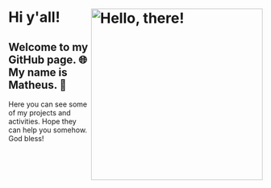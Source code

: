 # Hi y'all!  <a href="#"> <img src="https://media.tenor.com/l_bu3JheqaoAAAAC/clint-eastwood-the-good-the-bad-and-the-ugly.gif" title="hello" width="340" height="auto" align="right" alt="Hello, there!"> </a>
## Welcome to my GitHub page. 🌐 <br> My name is Matheus. 🤝

Here you can see some of my projects and activities. Hope they can help you somehow. God bless!
